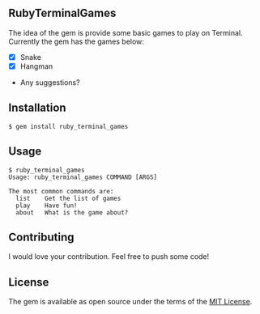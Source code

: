 ## RubyTerminalGames

The idea of the gem is provide some basic games  to play on Terminal. Currently the gem has the games below:

- [x] Snake
- [x] Hangman
- Any suggestions?

## Installation

    $ gem install ruby_terminal_games

## Usage

```shell
$ ruby_terminal_games
Usage: ruby_terminal_games COMMAND [ARGS]

The most common commands are:
  list    Get the list of games
  play    Have fun!
  about   What is the game about?
```

## Contributing

I would love your contribution. Feel free to push some code!


## License

The gem is available as open source under the terms of the [MIT License](http://opensource.org/licenses/MIT).
